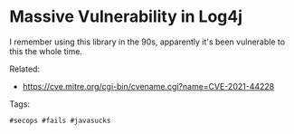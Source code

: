 # Massive Vulnerability in Log4j

I remember using this library in the 90s, apparently it's been
vulnerable to this the whole time.

Related:

* <https://cve.mitre.org/cgi-bin/cvename.cgi?name=CVE-2021-44228>

Tags:

    #secops #fails #javasucks
